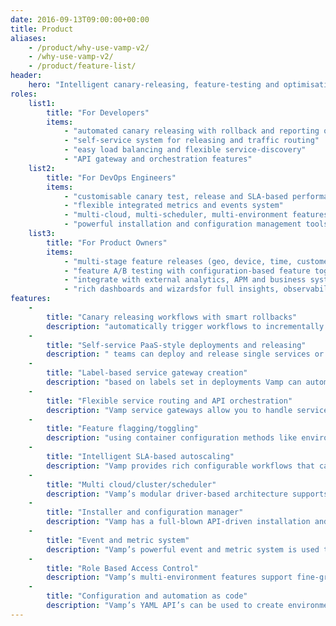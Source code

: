 ```yaml
---
date: 2016-09-13T09:00:00+00:00
title: Product
aliases:
    - /product/why-use-vamp-v2/
    - /why-use-vamp-v2/
    - /product/feature-list/
header:
    hero: "Intelligent canary-releasing, feature-testing and optimisation for cloud-native applications"
roles:
    list1:
        title: "For Developers"
        items:
            - "automated canary releasing with rollback and reporting on issues"
            - "self-service system for releasing and traffic routing"
            - "easy load balancing and flexible service-discovery"
            - "API gateway and orchestration features"
    list2:
        title: "For DevOps Engineers"
        items:
            - "customisable canary test, release and SLA-based performance optimization workflows"
            - "flexible integrated metrics and events system"
            - "multi-cloud, multi-scheduler, multi-environment features with Role Based Access Control (RBAC)"
            - "powerful installation and configuration management tools"
    list3:
        title: "For Product Owners"
        items:
            - "multi-stage feature releases (geo, device, time, customer-segments, manual checks)"
            - "feature A/B testing with configuration-based feature toggles/flags"
            - "integrate with external analytics, APM and business systems"
            - "rich dashboards and wizardsfor full insights, observability and control" 
features:
    -
        title: "Canary releasing workflows with smart rollbacks"
        description: "automatically trigger workflows to incrementally release your services while constantly measuring full application performance and health, and rollback on health issues to minimise blast-radius."
    -
        title: "Self-service PaaS-style deployments and releasing"
        description: " teams can deploy and release single services or full application topologies in a secure, unified and abstracted way using a rich GUI, CLI or API automation. RBAC features allow full granular control over roles and rights. All actions and events are logged for audits and analytics"
    -
        title: "Label-based service gateway creation"
        description: "based on labels set in deployments Vamp can automatically create and configure gateways to expose services with the conditions and percentage-weights that you define. This allows you to use your favourite means of deploying services onto your cluster, and have Vamp automatically setup the routing for your canary-releasing needs."        
    -
        title: "Flexible service routing and API orchestration"
        description: "Vamp service gateways allow you to handle service API orchestrations like conditional URL rewrites, combining multiple services behind API endpoints, and provide path-based routing to specific services and even versions of services. Vamp gateways can also integrate with external services and non-containerised applications, f.e. to apply strangler patterns for canary-migrations."
    -
        title: "Feature flagging/toggling"
        description: "using container configuration methods like environment variables, Vamp allows you to create A/B tests with feature-flags/toggles that can be exposed to specific segments and percentages of users, using the flexible routing of Vamp service gateways.Vamp’s integrated event and metrics and workflow-based automation system enables you to automate the release of features based on the outcome of these A/B tests, and you can even integrate business KPI’s from external system like analytics or APM systems."
    -
        title: "Intelligent SLA-based autoscaling"
        description: "Vamp provides rich configurable workflows that can use technical and business health and performance metrics to scale and optimise your services and applications health and performance, while keeping your costs in check. Scaling can be on both services and infrastructure levels, for full application-sensitive intelligence."
    -
        title: "Multi cloud/cluster/scheduler"
        description: "Vamp’s modular driver-based architecture supports multiple schedulers (DC/OS, K8s), multiple clusters (both hard and virtual clusters) over multiple clouds. You can mix and match to create the optimal balance between performance, security and cost. Especially dynamically created short-lived virtual clusters can be a huge cost-saver, compared to creating a seperate “hard” cluster for each environment or project."
    -
        title: "Installer and configuration manager"
        description: "Vamp has a full-blown API-driven installation and configuration manager, that supports industry-standards like Hashicorp’s Vault for secure configuration management. A first Vamp setup with full dependencies installed can be up and running in less than 5 minutes without any specialised knowledge."
    -
        title: "Event and metric system"
        description: "Vamp’s powerful event and metric system is used to aggregate technical and performance metrics and KPIs on several levels, stores historical time-based data, logs all events for auditing, and can be used to trigger automation workflows based on internal or external events and data, f.e. from an external APM system. Vamp uses industry standards like ElasticSearch."                                                
    -
        title: "Role Based Access Control"
        description: "Vamp’s multi-environment features support fine-grained role based access control"
    - 
        title: "Configuration and automation as code"
        description: "Vamp’s YAML API’s can be used to create environments, configurations and automation workflows using code."                                       
---
```

